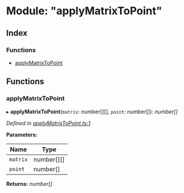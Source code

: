 
# Module: "applyMatrixToPoint"

## Index

### Functions

* [applyMatrixToPoint](_applymatrixtopoint_.md#applymatrixtopoint)

## Functions

###  applyMatrixToPoint

▸ **applyMatrixToPoint**(`matrix`: number[][], `point`: number[]): *number[]*

*Defined in [applyMatrixToPoint.ts:1](https://github.com/figma-plugin-helper-functions/figma-plugin-helpers/blob/a7845f4/src/helpers/applyMatrixToPoint.ts#L1)*

**Parameters:**

Name | Type |
------ | ------ |
`matrix` | number[][] |
`point` | number[] |

**Returns:** *number[]*
